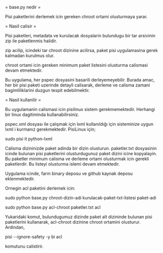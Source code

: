 = base.py nedir =

Pisi paketlerini derlemek icin gereken chroot ortami olusturmaya 
yarar. 

= Nasil calisir =

Pisi paketleri, metadata ve kurulacak dosyalarin bulundugu bir 
tar arsivinin zip ile paketlenmis halidir.  

zip acilip, icindeki tar  chroot dizinine acilirsa, paket pisi 
uygulamasina gerek kalmadan kurulmus olur.

chroot ortami icin gereken minimum paket listesini olusturma 
calismasi devam etmektedir.

Bu uygulama, her pspec dosyasini basarili derleyemeyebilir.
Burada amac, her bir pisi paketi uzerinde detayli calisarak,
derleme ve calisma zamani bagimliliklarini duzgun tespit 
edebilmektir.

= Nasil kullanilir =

Bu uygulamanin calismasi icin pisilinux sistem gerekmemektedir.
Herhangi bir linux dagitiminda kullanabilirsiniz. 

pspec.xml dosyası ile çalışmak için lxml kullanıldığı için sisteminize uygun lxml i kurmanız gerekmektedir. 
PisiLinux için;

sudo pisi it python-lxml

Calisma dizininizde paket adinda bir dizin olusturun.
paketler.txt dosyasinin icinde bulunan pisi paketlerini olusturdugunuz
paket dizini icine kopyalayin. Bu paketler minimum calisma ve derleme 
ortami olusturmak icin gerekli paketlerdir. Bu listeyi olusturma 
islemi devam etmektedir.

Uygulama icinde, farm binary deposu ve github kaynak deposu eklenmektedir.

Ornegin acl paketini derlemek icin:

  sudo python base.py  chroot-dizin-adi kurulacak-paket-txt-listesi  paket-adi

  sudo python base.py  acl-chroot paketler.txt acl 

 
Yukaridaki komut, bulundugumuz dizinde paket alt dizininde bulunan pisi paketlerini 
kullanarak, acl-chroot dizinine chroot ortamini olusturur. Ardindan,  

   pisi --ignore-safety -y bi acl 

komutunu calistirir.


